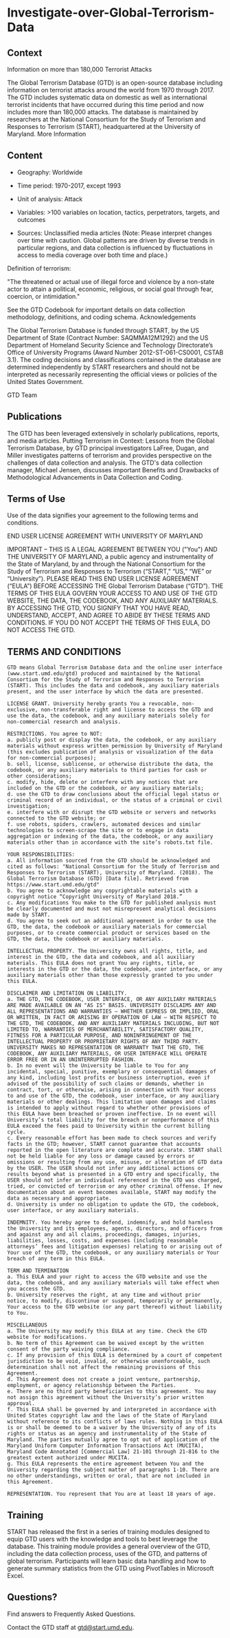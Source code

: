 # Investigate-over-Global-Terrorism-Data

## Context

Information on more than 180,000 Terrorist Attacks

The Global Terrorism Database (GTD) is an open-source database including information on terrorist attacks around the world from 1970 through 2017. The GTD includes systematic data on domestic as well as international terrorist incidents that have occurred during this time period and now includes more than 180,000 attacks. The database is maintained by researchers at the National Consortium for the Study of Terrorism and Responses to Terrorism (START), headquartered at the University of Maryland.
More Information


## Content

- Geography: Worldwide

- Time period: 1970-2017, except 1993

- Unit of analysis: Attack

- Variables: >100 variables on location, tactics, perpetrators, targets, and outcomes

- Sources: Unclassified media articles (Note: Please interpret changes over time with caution. Global patterns are driven by diverse trends in particular regions, and data collection is influenced by fluctuations in access to media coverage over both time and place.)


Definition of terrorism:

"The threatened or actual use of illegal force and violence by a non-state actor to attain a political, economic, religious, or social goal through fear, coercion, or intimidation."

See the GTD Codebook for important details on data collection methodology, definitions, and coding schema.
Acknowledgements

The Global Terrorism Database is funded through START, by the US Department of State (Contract Number: SAQMMA12M1292) and the US Department of Homeland Security Science and Technology Directorate’s Office of University Programs (Award Number 2012-ST-061-CS0001, CSTAB 3.1). The coding decisions and classifications contained in the database are determined independently by START researchers and should not be interpreted as necessarily representing the official views or policies of the United States Government.

GTD Team

## Publications

The GTD has been leveraged extensively in scholarly publications, reports, and media articles. Putting Terrorism in Context: Lessons from the Global Terrorism Database, by GTD principal investigators LaFree, Dugan, and Miller investigates patterns of terrorism and provides perspective on the challenges of data collection and analysis. The GTD's data collection manager, Michael Jensen, discusses important Benefits and Drawbacks of Methodological Advancements in Data Collection and Coding.

## Terms of Use

Use of the data signifies your agreement to the following terms and conditions.

END USER LICENSE AGREEMENT WITH UNIVERSITY OF MARYLAND

IMPORTANT – THIS IS A LEGAL AGREEMENT BETWEEN YOU ("You") AND THE UNIVERSITY OF MARYLAND, a public agency and instrumentality of the State of Maryland, by and through the National Consortium for the Study of Terrorism and Responses to Terrorism (“START,” “US,” “WE” or “University”). PLEASE READ THIS END USER LICENSE AGREEMENT (“EULA”) BEFORE ACCESSING THE Global Terrorism Database (“GTD”). THE TERMS OF THIS EULA GOVERN YOUR ACCESS TO AND USE OF THE GTD WEBSITE, THE DATA, THE CODEBOOK, AND ANY AUXILIARY MATERIALS. BY ACCESSING THE GTD, YOU SIGNIFY THAT YOU HAVE READ, UNDERSTAND, ACCEPT, AND AGREE TO ABIDE BY THESE TERMS AND CONDITIONS. IF YOU DO NOT ACCEPT THE TERMS OF THIS EULA, DO NOT ACCESS THE GTD.

## TERMS AND CONDITIONS

    GTD means Global Terrorism Database data and the online user interface (www.start.umd.edu/gtd) produced and maintained by the National Consortium for the Study of Terrorism and Responses to Terrorism (START). This includes the data and codebook, any auxiliary materials present, and the user interface by which the data are presented.

    LICENSE GRANT. University hereby grants You a revocable, non-exclusive, non-transferable right and license to access the GTD and use the data, the codebook, and any auxiliary materials solely for non-commercial research and analysis.

    RESTRICTIONS. You agree to NOT:
    a. publicly post or display the data, the codebook, or any auxiliary materials without express written permission by University of Maryland (this excludes publication of analysis or visualization of the data for non-commercial purposes);
    b. sell, license, sublicense, or otherwise distribute the data, the codebook, or any auxiliary materials to third parties for cash or other considerations;
    c. modify, hide, delete or interfere with any notices that are included on the GTD or the codebook, or any auxiliary materials;
    d. use the GTD to draw conclusions about the official legal status or criminal record of an individual, or the status of a criminal or civil investigation;
    e. interfere with or disrupt the GTD website or servers and networks connected to the GTD website; or
    f. use robots, spiders, crawlers, automated devices and similar technologies to screen-scrape the site or to engage in data aggregation or indexing of the data, the codebook, or any auxiliary materials other than in accordance with the site’s robots.txt file.

    YOUR RESPONSIBILITIES:
    a. All information sourced from the GTD should be acknowledged and cited as follows: "National Consortium for the Study of Terrorism and Responses to Terrorism (START), University of Maryland. (2018). The Global Terrorism Database (GTD) [Data file]. Retrieved from https://www.start.umd.edu/gtd"
    b. You agree to acknowledge any copyrightable materials with a copyright notice “Copyright University of Maryland 2018.”
    c. Any modifications You make to the GTD for published analysis must be clearly documented and must not misrepresent analytical decisions made by START.
    d. You agree to seek out an additional agreement in order to use the GTD, the data, the codebook or auxiliary materials for commercial purposes, or to create commercial product or services based on the GTD, the data, the codebook or auxiliary materials.

    INTELLECTUAL PROPERTY. The University owns all rights, title, and interest in the GTD, the data and codebook, and all auxiliary materials. This EULA does not grant You any rights, title, or interests in the GTD or the data, the codebook, user interface, or any auxiliary materials other than those expressly granted to you under this EULA.

    DISCLAIMER AND LIMITATION ON LIABILITY.
    a. THE GTD, THE CODEBOOK, USER INTERFACE, OR ANY AUXILIARY MATERIALS ARE MADE AVAILABLE ON AN "AS IS" BASIS. UNIVERSITY DISCLAIMS ANY AND ALL REPRESENTATIONS AND WARRANTIES – WHETHER EXPRESS OR IMPLIED, ORAL OR WRITTEN, IN FACT OR ARISING BY OPERATION OF LAW – WITH RESPECT TO THE GTD, THE CODEBOOK, AND ANY AUXILIARY MATERIALS INCLUDING, BUT NOT LIMITED TO, WARRANTIES OF MERCHANTABILITY, SATISFACTORY QUALITY, FITNESS FOR A PARTICULAR PURPOSE, AND NONINFRINGEMENT OF THE INTELLECTUAL PROPERTY OR PROPRIETARY RIGHTS OF ANY THIRD PARTY. UNIVERSITY MAKES NO REPRESENTATION OR WARRANTY THAT THE GTD, THE CODEBOOK, ANY AUXILIARY MATERIALS, OR USER INTERFACE WILL OPERATE ERROR FREE OR IN AN UNINTERRUPTED FASHION.
    b. In no event will the University be liable to You for any incidental, special, punitive, exemplary or consequential damages of any kind, including lost profits or business interruption, even if advised of the possibility of such claims or demands, whether in contract, tort, or otherwise, arising in connection with Your access to and use of the GTD, the codebook, user interface, or any auxiliary materials or other dealings. This limitation upon damages and claims is intended to apply without regard to whether other provisions of this EULA have been breached or proven ineffective. In no event will University’s total liability for the breach or nonperformance of this EULA exceed the fees paid to University within the current billing cycle.
    c. Every reasonable effort has been made to check sources and verify facts in the GTD; however, START cannot guarantee that accounts reported in the open literature are complete and accurate. START shall not be held liable for any loss or damage caused by errors or omissions or resulting from any use, misuse, or alteration of GTD data by the USER. The USER should not infer any additional actions or results beyond what is presented in a GTD entry and specifically, the USER should not infer an individual referenced in the GTD was charged, tried, or convicted of terrorism or any other criminal offense. If new documentation about an event becomes available, START may modify the data as necessary and appropriate.
    d. University is under no obligation to update the GTD, the codebook, user interface, or any auxiliary materials.

    INDEMNITY. You hereby agree to defend, indemnify, and hold harmless the University and its employees, agents, directors, and officers from and against any and all claims, proceedings, damages, injuries, liabilities, losses, costs, and expenses (including reasonable attorneys’ fees and litigation expenses) relating to or arising out of Your use of the GTD, the codebook, or any auxiliary materials or Your breach of any term in this EULA.

    TERM AND TERMINATION
    a. This EULA and your right to access the GTD website and use the data, the codebook, and any auxiliary materials will take effect when you access the GTD.
    b. University reserves the right, at any time and without prior notice, to modify, discontinue or suspend, temporarily or permanently, Your access to the GTD website (or any part thereof) without liability to You.

    MISCELLANEOUS
    a. The University may modify this EULA at any time. Check the GTD website for modifications.
    b. No term of this Agreement can be waived except by the written consent of the party waiving compliance.
    c. If any provision of this EULA is determined by a court of competent jurisdiction to be void, invalid, or otherwise unenforceable, such determination shall not affect the remaining provisions of this Agreement.
    d. This Agreement does not create a joint venture, partnership, employment, or agency relationship between the Parties.
    e. There are no third party beneficiaries to this agreement. You may not assign this agreement without the University’s prior written approval.
    f. This EULA shall be governed by and interpreted in accordance with United States copyright law and the laws of the State of Maryland without reference to its conflicts of laws rules. Nothing in this EULA is or shall be deemed to be a waiver by the University of any of its rights or status as an agency and instrumentality of the State of Maryland. The parties mutually agree to opt out of application of the Maryland Uniform Computer Information Transactions Act (MUCITA), Maryland Code Annotated [Commercial Law] 21-101 through 21-816 to the greatest extent authorized under MUCITA.
    g. This EULA represents the entire agreement between You and the University regarding the subject matter of paragraphs 1-10. There are no other understandings, written or oral, that are not included in this Agreement.

    REPRESENTATION. You represent that You are at least 18 years of age.

## Training

START has released the first in a series of training modules designed to equip GTD users with the knowledge and tools to best leverage the database. This training module provides a general overview of the GTD, including the data collection process, uses of the GTD, and patterns of global terrorism. Participants will learn basic data handling and how to generate summary statistics from the GTD using PivotTables in Microsoft Excel.


## Questions?

Find answers to Frequently Asked Questions.

Contact the GTD staff at gtd@start.umd.edu.
